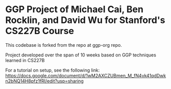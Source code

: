 # GGP Project of Michael Cai, Ben Rocklin, and David Wu for Stanford's CS227B Course

This codebase is forked from the repo at ggp-org repo. 

Project developed over the span of 10 weeks based on GGP techniques learned in CS227B

For a tutorial on setup, see the following link: https://docs.google.com/document/d/1wM2AXCZUBmen_M_fN4vk41qdDwkn2bNQ14H8pfz1fRI/edit?usp=sharing
